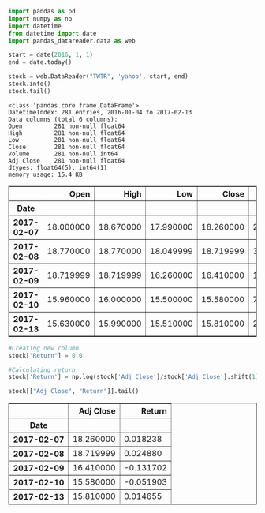 

```python
import pandas as pd
import numpy as np
import datetime
from datetime import date
import pandas_datareader.data as web
```


```python
start = date(2016, 1, 1)
end = date.today()
```


```python
stock = web.DataReader("TWTR", 'yahoo', start, end)
stock.info()
stock.tail()
```

    <class 'pandas.core.frame.DataFrame'>
    DatetimeIndex: 281 entries, 2016-01-04 to 2017-02-13
    Data columns (total 6 columns):
    Open         281 non-null float64
    High         281 non-null float64
    Low          281 non-null float64
    Close        281 non-null float64
    Volume       281 non-null int64
    Adj Close    281 non-null float64
    dtypes: float64(5), int64(1)
    memory usage: 15.4 KB





<div>
<table border="1" class="dataframe">
  <thead>
    <tr style="text-align: right;">
      <th></th>
      <th>Open</th>
      <th>High</th>
      <th>Low</th>
      <th>Close</th>
      <th>Volume</th>
      <th>Adj Close</th>
    </tr>
    <tr>
      <th>Date</th>
      <th></th>
      <th></th>
      <th></th>
      <th></th>
      <th></th>
      <th></th>
    </tr>
  </thead>
  <tbody>
    <tr>
      <th>2017-02-07</th>
      <td>18.000000</td>
      <td>18.670000</td>
      <td>17.990000</td>
      <td>18.260000</td>
      <td>26719600</td>
      <td>18.260000</td>
    </tr>
    <tr>
      <th>2017-02-08</th>
      <td>18.770000</td>
      <td>18.770000</td>
      <td>18.049999</td>
      <td>18.719999</td>
      <td>37049000</td>
      <td>18.719999</td>
    </tr>
    <tr>
      <th>2017-02-09</th>
      <td>18.719999</td>
      <td>18.719999</td>
      <td>16.260000</td>
      <td>16.410000</td>
      <td>109007400</td>
      <td>16.410000</td>
    </tr>
    <tr>
      <th>2017-02-10</th>
      <td>15.960000</td>
      <td>16.000000</td>
      <td>15.500000</td>
      <td>15.580000</td>
      <td>72812600</td>
      <td>15.580000</td>
    </tr>
    <tr>
      <th>2017-02-13</th>
      <td>15.630000</td>
      <td>15.990000</td>
      <td>15.510000</td>
      <td>15.810000</td>
      <td>29055500</td>
      <td>15.810000</td>
    </tr>
  </tbody>
</table>
</div>




```python
#Creating new column
stock["Return"] = 0.0
```


```python
#Calculating return
stock['Return'] = np.log(stock['Adj Close']/stock['Adj Close'].shift(1))
```


```python
stock[["Adj Close", "Return"]].tail()
```




<div>
<table border="1" class="dataframe">
  <thead>
    <tr style="text-align: right;">
      <th></th>
      <th>Adj Close</th>
      <th>Return</th>
    </tr>
    <tr>
      <th>Date</th>
      <th></th>
      <th></th>
    </tr>
  </thead>
  <tbody>
    <tr>
      <th>2017-02-07</th>
      <td>18.260000</td>
      <td>0.018238</td>
    </tr>
    <tr>
      <th>2017-02-08</th>
      <td>18.719999</td>
      <td>0.024880</td>
    </tr>
    <tr>
      <th>2017-02-09</th>
      <td>16.410000</td>
      <td>-0.131702</td>
    </tr>
    <tr>
      <th>2017-02-10</th>
      <td>15.580000</td>
      <td>-0.051903</td>
    </tr>
    <tr>
      <th>2017-02-13</th>
      <td>15.810000</td>
      <td>0.014655</td>
    </tr>
  </tbody>
</table>
</div>




```python

```

